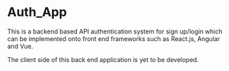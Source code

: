 # Auth_App


This is a backend based API authentication system for sign up/login which can be implemented onto front end frameworks such as React.js, Angular and Vue. 

The client side of this back end application is yet to be developed. 
